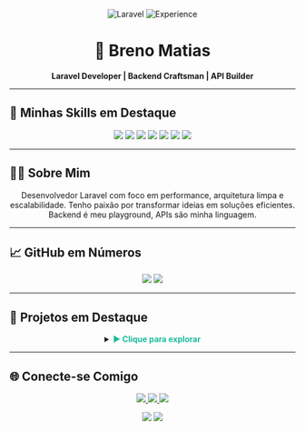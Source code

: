 <p align="center">
  <img src="https://img.shields.io/badge/Laravel_Developer-1ABC9C?style=for-the-badge&logo=laravel&logoColor=000000" alt="Laravel" />
  <img src="https://img.shields.io/badge/Experience-2.5_years-1ABC9C?style=for-the-badge&logo=clock&logoColor=000000" alt="Experience" />
</p>

<h1 align="center">🚀 Breno Matias</h1>
<p align="center"><b>Laravel Developer | Backend Craftsman | API Builder</b></p>

---

## 🧠 Minhas Skills em Destaque  
<div align="center">
  <img src="https://img.shields.io/badge/Laravel-1ABC9C?style=for-the-badge&logo=laravel&logoColor=000000" />
  <img src="https://img.shields.io/badge/PHP-1ABC9C?style=for-the-badge&logo=php&logoColor=000000" />
  <img src="https://img.shields.io/badge/MySQL-1ABC9C?style=for-the-badge&logo=mysql&logoColor=000000" />
  <img src="https://img.shields.io/badge/JavaScript-1ABC9C?style=for-the-badge&logo=javascript&logoColor=000000" />
  <img src="https://img.shields.io/badge/REST_API-1ABC9C?style=for-the-badge&logo=postman&logoColor=000000" />
  <img src="https://img.shields.io/badge/Blade_Templating-1ABC9C?style=for-the-badge&logo=laravel&logoColor=000000" />
  <img src="https://img.shields.io/badge/Digital_Ocean-1ABC9C?style=for-the-badge&logo=digitalocean&logoColor=000000" />
</div>

---

## 👨‍💻 Sobre Mim  
<p align="center">
  Desenvolvedor Laravel com foco em performance, arquitetura limpa e escalabilidade. Tenho paixão por transformar ideias em soluções eficientes. <br />
  Backend é meu playground, APIs são minha linguagem.
</p>

---

## 📈 GitHub em Números  
<div align="center">
  <img src="https://github-readme-stats.vercel.app/api?username=brenomatia&show_icons=true&theme=radical&hide_border=true&bg_color=121212&title_color=1ABC9C&icon_color=1ABC9C&text_color=FFFFFF" />
  <img src="https://github-readme-stats.vercel.app/api/top-langs/?username=brenomatia&layout=compact&theme=radical&hide_border=true&bg_color=121212&title_color=1ABC9C&text_color=FFFFFF" />
</div>

---

## 🚀 Projetos em Destaque  
<details>
  <summary align="center"><strong style="color:#1ABC9C">▶️ Clique para explorar</strong></summary>

| Projeto                                                       | Tecnologias         | Descrição                                     |
| ------------------------------------------------------------- | ------------------- | --------------------------------------------- |
| [Sistema de Doações](https://github.com/brenomatia/sistema-doacao-laravel) | Laravel, Blade       | Plataforma de doações com dashboard moderno.  |
| [Ordem de Serviço](https://github.com/brenomatia/projeto-ordem-servico)   | Node.js, JavaScript | Gestão de ordens com painel completo.         |

</details>

---

## 🌐 Conecte-se Comigo  
<p align="center">
  <a href="https://avisazap.com.br">
    <img src="https://img.shields.io/badge/🌐-avisazap.com.br-1ABC9C?style=flat-square&logo=google-chrome&logoColor=000000" />
  </a>
  <a href="https://www.linkedin.com/in/breno-mendonça-matias">
    <img src="https://img.shields.io/badge/🔗-LinkedIn-1ABC9C?style=flat-square&logo=linkedin&logoColor=000000" />
  </a>
  <a href="mailto:brenomendoncamatias@gmail.com">
    <img src="https://img.shields.io/badge/✉️-Email-1ABC9C?style=flat-square&logo=gmail&logoColor=000000" />
  </a>
</p>

<p align="center">
  <img src="https://img.shields.io/github/followers/brenomatia?label=Seguidores&style=flat-square&color=1ABC9C&logo=github&logoColor=000000" />
  <img src="https://komarev.com/ghpvc/?username=brenomatia&style=flat-square&color=1ABC9C" />
</p>
